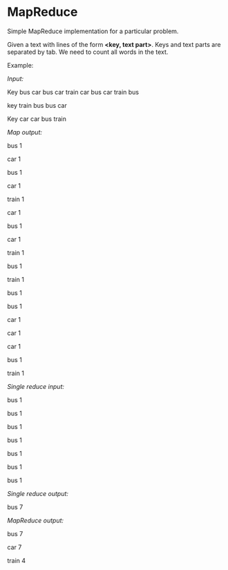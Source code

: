 # MapReduce
Simple MapReduce implementation for a particular problem.

Given a text with lines of the form **<key, text part>**. Keys and text parts are separated by tab. We need to count all words in the text.

Example:

*Input:*

Key    bus car bus car train car bus car train bus

key     train bus bus car

Key    car car bus train

*Map output:*

bus    1

car    1

bus    1

car    1

train    1

car    1

bus    1

car    1

train    1

bus    1

train    1

bus    1

bus    1

car    1

car    1

car    1

bus    1

train    1

*Single reduce input:*

bus    1

bus    1

bus    1

bus    1

bus    1

bus    1

bus    1

*Single reduce output:*

bus    7

*MapReduce output:*

bus    7

car   7

train   4

